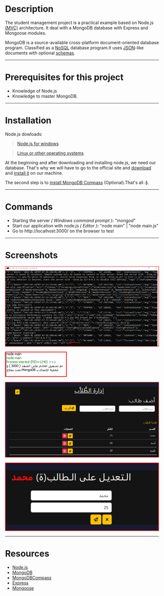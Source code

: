 # Description
The student management project is a practical example based on Node.js [(MVC)](https://en.wikipedia.org/wiki/Model%E2%80%93view%E2%80%93controller) architecture. It deal with a MongoDB database with Express and Mongoose modules.

MongoDB is a source-available cross-platform document-oriented database program. Classified as a [NoSQL](https://fr.wikipedia.org/wiki/NoSQL) database program.It uses [JSON](https://en.wikipedia.org/wiki/JSON)-like documents with optional [schemas](https://www.mongodb.com/docs/manual/core/schema-validation/).

----------

# Prerequisites for this project
- Knowledge of Node.js
- Knowledge to master MongoDB.

----------

# Installation
Node.js dowloads:
> [Node.js for windows](https://nodejs.org/en/download/)

> [Linux or other operating systems](https://github.com/nodesource/distributions)

At the beginning and after downloading and installing node.js, we need our database. That's why we will have to go to the official site and [download](https://www.mongodb.com/try/download/community) and [install it](https://www.mongodb.com/docs/manual/installation/) on our machine.

The second step is to [install MongoDB Compass](https://www.mongodb.com/docs/compass/current/install/) (Optional).That's all **:)**.

----------

# Commands
- Starting the server *( Windows command prompt )***:**
"mongod"
- Start our application with node.js *( Editor )***:**
"node main" | "node main.js"
- Go to http://localhost:3000/ on the browser to test

----------

# Screenshots
![Screenshot](screenshot-4.png)

![Screenshot](screenshot-1.png)

![Screenshot](screenshot-3.png)

![Screenshot](.\screenshot-2.png)

----------

# Resources
- [Node.js](https://nodejs.org/en/docs/)
- [MongoDB](https://www.mongodb.com/docs/)
- [MongoDBCompass](https://www.mongodb.com/products/compass)
- [Express](https://expressjs.com/)
- [Mongoose](https://mongoosejs.com/)
